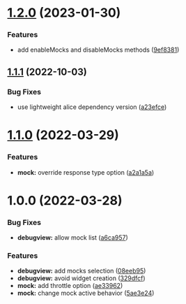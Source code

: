 # [1.2.0](https://github.com/ohanqo/debugview-flutter/compare/v1.1.1...v1.2.0) (2023-01-30)


### Features

* add enableMocks and disableMocks methods ([9ef8381](https://github.com/ohanqo/debugview-flutter/commit/9ef8381480ee1703fcbc628a5a7b0993f3f660ae))

## [1.1.1](https://github.com/ohanqo/debugview-flutter/compare/v1.1.0...v1.1.1) (2022-10-03)


### Bug Fixes

* use lightweight alice dependency  version ([a23efce](https://github.com/ohanqo/debugview-flutter/commit/a23efce5f5da91f92a8b15e4feeaa26a1039af67))

# [1.1.0](https://github.com/ohanqo/debugview-flutter/compare/v1.0.0...v1.1.0) (2022-03-29)


### Features

* **mock:** override response type option ([a2a1a5a](https://github.com/ohanqo/debugview-flutter/commit/a2a1a5a3daee9a8bb23d123f337659e0da808066))

# 1.0.0 (2022-03-28)


### Bug Fixes

* **debugview:** allow mock list ([a6ca957](https://github.com/ohanqo/debugview-flutter/commit/a6ca9579a7e87eaacd768caf3dd02a22c82722f5))


### Features

* **debugview:** add mocks selection ([08eeb95](https://github.com/ohanqo/debugview-flutter/commit/08eeb95b145465e5eba10d5c31eb5bb4456f5bae))
* **debugview:** avoid widget creation ([329dfcf](https://github.com/ohanqo/debugview-flutter/commit/329dfcf97e228e17307a19f83153f96e9e24070a))
* **mock:** add throttle option ([ae33962](https://github.com/ohanqo/debugview-flutter/commit/ae33962059d0334e5dc844016762dfc83b0dc7d7))
* **mock:** change mock active behavior ([5ae3e24](https://github.com/ohanqo/debugview-flutter/commit/5ae3e24756ec3861535f2ac0e56dcfdecc1366e3))
